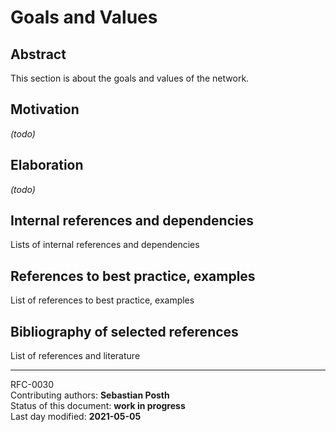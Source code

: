 # Goals and Values

## Abstract

This section is about the goals and values of the network.

## Motivation
*(todo)*
    
## Elaboration
*(todo)*
    
## Internal references and dependencies

Lists of internal references and dependencies 
    
## References to best practice, examples  

List of references to best practice, examples 
	
## Bibliography of selected references

List of references and literature

________

RFC-0030    
Contributing authors: **Sebastian Posth**   
Status of this document: **work in progress**    
Last day modified: **2021-05-05**

 
